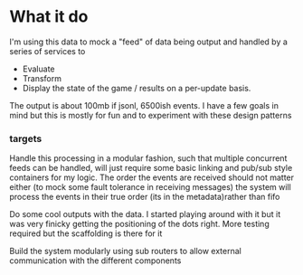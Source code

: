 # What it do

I'm using this data to mock a "feed" of data being output and handled by a series of services to 

- Evaluate
- Transform
- Display the state of the game / results on a per-update basis. 

The output is about 100mb if jsonl, 6500ish events.
I have a few goals in mind but this is mostly for fun and to experiment with these design patterns

### targets

Handle this processing in a modular fashion, such that multiple concurrent feeds can be handled, will just require some basic linking and pub/sub style containers for my logic.
The order the events are received should not matter either (to mock some fault tolerance in receiving messages) the system will process the events in their true order (its in the metadata)rather than fifo

Do some cool outputs with the data. I started playing around with it but it was very finicky getting the positioning of the dots right. More testing required but the scaffolding is there for it

Build the system modularly using sub routers to allow external communication with the different components  
